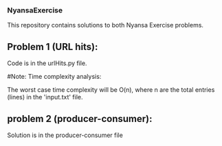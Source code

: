 ### NyansaExercise
This repository contains solutions to both Nyansa Exercise problems.

## Problem 1 (URL hits):
Code is in the urlHits.py file.

#Note:
Time complexity analysis:
  
The worst case time complexity will be O(n), where n are the total entries (lines) 
in the 'input.txt' file.


## problem 2 (producer-consumer):
Solution is in the producer-consumer file
